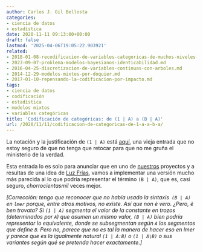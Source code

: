 ```yaml
---
author: Carlos J. Gil Bellosta
categories:
- ciencia de datos
- estadística
date: 2020-11-11 09:13:00+00:00
draft: false
lastmod: '2025-04-06T19:05:22.903921'
related:
- 2018-01-08-recodificacion-de-variables-categoricas-de-muchos-niveles-ayuda.md
- 2023-09-07-problema-modelos-bayesianos-identicabilidad.md
- 2016-04-25-discretizacion-de-variables-continuas-con-arboles.md
- 2014-12-29-modelos-mixtos-por-doquier.md
- 2017-01-10-repensando-la-codificacion-por-impacto.md
tags:
- ciencia de datos
- codificación
- estadística
- modelos mixtos
- variables categóricas
title: 'Codificación de categóricas: de (1 | A) a (B | A)'
url: /2020/11/11/codificacion-de-categoricas-de-1-a-a-b-a/
---
```


La notación y la justificación de `(1 | A)` está [aquí](https://www.datanalytics.com/2014/12/29/modelos-mixtos-por-doquier/), una vieja entrada que no estoy seguro de que no tenga que retocar para que no me gruña el ministerio de la verdad.

Esta entrada lo es solo para anunciar que en uno de [nuestros](https://www.datanalytics.com/2014/12/29/modelos-mixtos-por-doquier/) proyectos y a resultas de una idea de [Luz Frías](https://twitter.com/koldLight), vamos a implementar una versión mucho más parecida al lo que podría representar el término `(B | A)`, que es, casi seguro, _chorrocientasmil_ veces mejor.

_[Corrección: tengo que reconocer que no había usado la sintaxis` (B | A)` en `lmer` porque, entre otros motivos, no existe. Así que non è vero. ¿Pero, è ben trovata? Si `(1 | A)` segmenta el valor de la constante en trozos (determinados por `A`) que asumen un mismo valor, `(B | A)` bien podría representar lo equivalente, donde se subsegmentan según `A` los segmentos que define `B`. Pero no, parece que no es tal la manera de hacer eso en lmer y parece que es la igualmente natural `(1 | A:B)` o `(1 | A\B)` o sus variantes según qué se pretenda hacer exactamente.]_